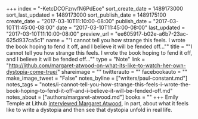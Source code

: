 +++
index = "-KetcDCOFznvfN6PdEoe"
sort_create_date = 1489173000
sort_last_updated = 1489173000
sort_publish_date = 1489175100
create_date = "2017-03-10T11:10:00-08:00"
publish_date = "2017-03-10T11:45:00-08:00"
date = "2017-03-10T11:45:00-08:00"
last_updated = "2017-03-10T11:10:00-08:00"
preview_url = "ee605917-b02e-a6b7-23ac-625d937ca5c1"
name = "\"I cannot tell you how strange this feels. I wrote the book hoping to fend it off, and I believe it will be fended off...\""
title = "\"I cannot tell you how strange this feels. I wrote the book hoping to fend it off, and I believe it will be fended off...\""
type = "Note"
link = "http://lithub.com/margaret-atwood-on-what-its-like-to-watch-her-own-dystopia-come-true/"
shareimage = ""
twitterauto = ""
facebookauto = ""
make_image_tweet = "False"
notes_byline = ["writers/paul-constant.md"]
notes_tags = "notes/i-cannot-tell-you-how-strange-this-feels-i-wrote-the-book-hoping-to-fend-it-off-and-i-believe-it-will-be-fended-off.md"
notes_about = ["authors/margaret-atwood.md"]
books = ""
+++
Emily Temple at Lithub [interviewed Margaret Atwood](http://lithub.com/margaret-atwood-on-what-its-like-to-watch-her-own-dystopia-come-true/), in part, about what it feels like to write a dystopia and then see that dystopia unfold in real life.